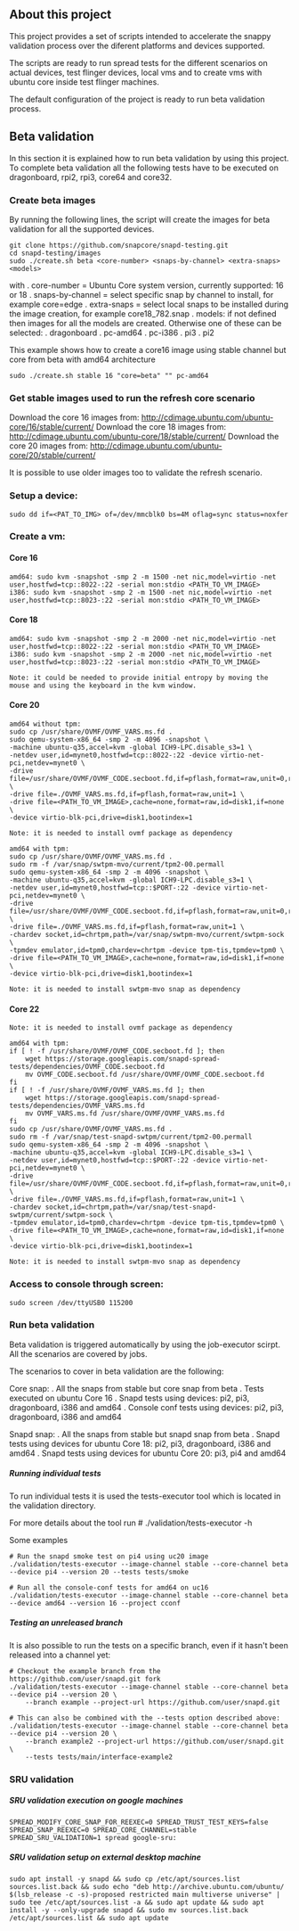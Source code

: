 ## About this project

This project provides a set of scripts intended to accelerate the snappy validation process over the diferent platforms and devices supported. 

The scripts are ready to run spread tests for the different scenarios on actual devices, test flinger devices, local vms and to create vms with 
ubuntu core inside test flinger machines.

The default configuration of the project is ready to run beta validation process.

## Beta validation

In this section it is explained how to run beta validation by using this project. To complete beta validation all the following tests have to be executed on dragonboard, rpi2, rpi3, core64 and core32.

### Create beta images

By running the following lines, the script will create the images for beta validation for all the supported devices.

    git clone https://github.com/snapcore/snapd-testing.git
    cd snapd-testing/images
    sudo ./create.sh beta <core-number> <snaps-by-channel> <extra-snaps> <models>

with
 . core-number = Ubuntu Core system version, currently supported: 16 or 18
 . snaps-by-channel = select specific snap by channel to install, for example core=edge
 . extra-snaps = select local snaps to be installed during the image creation, for example core18_782.snap
 . models: if not defined then images for all the models are created. Otherwise one of these can be selected:
    . dragonboard
    . pc-amd64
    . pc-i386
    . pi3
    . pi2

This example shows how to create a core16 image using stable channel but core from beta with amd64 architecture

    sudo ./create.sh stable 16 "core=beta" "" pc-amd64

### Get stable images used to run the refresh core scenario

Download the core 16 images from: http://cdimage.ubuntu.com/ubuntu-core/16/stable/current/
Download the core 18 images from: http://cdimage.ubuntu.com/ubuntu-core/18/stable/current/
Download the core 20 images from: http://cdimage.ubuntu.com/ubuntu-core/20/stable/current/

It is possible to use older images too to validate the refresh scenario. 

### Setup a device:

    sudo dd if=<PAT_TO_IMG> of=/dev/mmcblk0 bs=4M oflag=sync status=noxfer

### Create a vm:

#### Core 16

    amd64: sudo kvm -snapshot -smp 2 -m 1500 -net nic,model=virtio -net user,hostfwd=tcp::8022-:22 -serial mon:stdio <PATH_TO_VM_IMAGE>
    i386: sudo kvm -snapshot -smp 2 -m 1500 -net nic,model=virtio -net user,hostfwd=tcp::8023-:22 -serial mon:stdio <PATH_TO_VM_IMAGE>

#### Core 18

    amd64: sudo kvm -snapshot -smp 2 -m 2000 -net nic,model=virtio -net user,hostfwd=tcp::8022-:22 -serial mon:stdio <PATH_TO_VM_IMAGE>    
    i386: sudo kvm -snapshot -smp 2 -m 2000 -net nic,model=virtio -net user,hostfwd=tcp::8023-:22 -serial mon:stdio <PATH_TO_VM_IMAGE>

    Note: it could be needed to provide initial entropy by moving the mouse and using the keyboard in the kvm window.

#### Core 20

    amd64 without tpm:
    sudo cp /usr/share/OVMF/OVMF_VARS.ms.fd .
    sudo qemu-system-x86_64 -smp 2 -m 4096 -snapshot \
    -machine ubuntu-q35,accel=kvm -global ICH9-LPC.disable_s3=1 \
    -netdev user,id=mynet0,hostfwd=tcp::8022-:22 -device virtio-net-pci,netdev=mynet0 \
    -drive file=/usr/share/OVMF/OVMF_CODE.secboot.fd,if=pflash,format=raw,unit=0,readonly=on \
    -drive file=./OVMF_VARS.ms.fd,if=pflash,format=raw,unit=1 \
    -drive file=<PATH_TO_VM_IMAGE>,cache=none,format=raw,id=disk1,if=none \
    -device virtio-blk-pci,drive=disk1,bootindex=1

    Note: it is needed to install ovmf package as dependency

    amd64 with tpm:
    sudo cp /usr/share/OVMF/OVMF_VARS.ms.fd .
    sudo rm -f /var/snap/swtpm-mvo/current/tpm2-00.permall
    sudo qemu-system-x86_64 -smp 2 -m 4096 -snapshot \
    -machine ubuntu-q35,accel=kvm -global ICH9-LPC.disable_s3=1 \
    -netdev user,id=mynet0,hostfwd=tcp::$PORT-:22 -device virtio-net-pci,netdev=mynet0 \
    -drive file=/usr/share/OVMF/OVMF_CODE.secboot.fd,if=pflash,format=raw,unit=0,readonly=on \
    -drive file=./OVMF_VARS.ms.fd,if=pflash,format=raw,unit=1 \
    -chardev socket,id=chrtpm,path=/var/snap/swtpm-mvo/current/swtpm-sock \
    -tpmdev emulator,id=tpm0,chardev=chrtpm -device tpm-tis,tpmdev=tpm0 \
    -drive file=<PATH_TO_VM_IMAGE>,cache=none,format=raw,id=disk1,if=none \
    -device virtio-blk-pci,drive=disk1,bootindex=1

    Note: it is needed to install swtpm-mvo snap as dependency

#### Core 22

    Note: it is needed to install ovmf package as dependency

    amd64 with tpm:
    if [ ! -f /usr/share/OVMF/OVMF_CODE.secboot.fd ]; then
        wget https://storage.googleapis.com/snapd-spread-tests/dependencies/OVMF_CODE.secboot.fd
        mv OVMF_CODE.secboot.fd /usr/share/OVMF/OVMF_CODE.secboot.fd
    fi
    if [ ! -f /usr/share/OVMF/OVMF_VARS.ms.fd ]; then
        wget https://storage.googleapis.com/snapd-spread-tests/dependencies/OVMF_VARS.ms.fd
        mv OVMF_VARS.ms.fd /usr/share/OVMF/OVMF_VARS.ms.fd
    fi
    sudo cp /usr/share/OVMF/OVMF_VARS.ms.fd .
    sudo rm -f /var/snap/test-snapd-swtpm/current/tpm2-00.permall
    sudo qemu-system-x86_64 -smp 2 -m 4096 -snapshot \
    -machine ubuntu-q35,accel=kvm -global ICH9-LPC.disable_s3=1 \
    -netdev user,id=mynet0,hostfwd=tcp::$PORT-:22 -device virtio-net-pci,netdev=mynet0 \
    -drive file=/usr/share/OVMF/OVMF_CODE.secboot.fd,if=pflash,format=raw,unit=0,readonly=on \
    -drive file=./OVMF_VARS.ms.fd,if=pflash,format=raw,unit=1 \
    -chardev socket,id=chrtpm,path=/var/snap/test-snapd-swtpm/current/swtpm-sock \
    -tpmdev emulator,id=tpm0,chardev=chrtpm -device tpm-tis,tpmdev=tpm0 \
    -drive file=<PATH_TO_VM_IMAGE>,cache=none,format=raw,id=disk1,if=none \
    -device virtio-blk-pci,drive=disk1,bootindex=1

    Note: it is needed to install swtpm-mvo snap as dependency

### Access to console through screen:

    sudo screen /dev/ttyUSB0 115200

### Run beta validation

Beta validation is triggered automatically by using the job-executor scirpt. All the scenarios are covered by jobs.

The scenarios to cover in beta validation are the following:

Core snap:
 . All the snaps from stable but core snap from beta
 . Tests executed on ubuntu Core 16
 . Snapd tests using devices: pi2, pi3, dragonboard, i386 and amd64
 . Console conf tests using devices: pi2, pi3, dragonboard, i386 and amd64

Snapd snap:
 . All the snaps from stable but snapd snap from beta
 . Snapd tests using devices for ubuntu Core 18: pi2, pi3, dragonboard, i386 and amd64
 . Snapd tests using devices for ubuntu Core 20: pi3, pi4 and amd64

##### Running individual tests

To run individual tests it is used the tests-executor tool which is located in the validation directory.

For more details about the tool run # ./validation/tests-executor -h

Some examples

    # Run the snapd smoke test on pi4 using uc20 image
    ./validation/tests-executor --image-channel stable --core-channel beta --device pi4 --version 20 --tests tests/smoke

    # Run all the console-conf tests for amd64 on uc16
    ./validation/tests-executor --image-channel stable --core-channel beta --device amd64 --version 16 --project cconf

##### Testing an unreleased branch

It is also possible to run the tests on a specific branch, even if it hasn't been released into a channel yet:

    # Checkout the example branch from the https://github.com/user/snapd.git fork
    ./validation/tests-executor --image-channel stable --core-channel beta --device pi4 --version 20 \
        --branch example --project-url https://github.com/user/snapd.git

    # This can also be combined with the --tests option described above:
    ./validation/tests-executor --image-channel stable --core-channel beta --device pi4 --version 20 \
        --branch example2 --project-url https://github.com/user/snapd.git \
        --tests tests/main/interface-example2

### SRU validation

##### SRU validation execution on google machines
    SPREAD_MODIFY_CORE_SNAP_FOR_REEXEC=0 SPREAD_TRUST_TEST_KEYS=false SPREAD_SNAP_REEXEC=0 SPREAD_CORE_CHANNEL=stable SPREAD_SRU_VALIDATION=1 spread google-sru:

##### SRU validation setup on external desktop machine
    sudo apt install -y snapd && sudo cp /etc/apt/sources.list sources.list.back && sudo echo "deb http://archive.ubuntu.com/ubuntu/ $(lsb_release -c -s)-proposed restricted main multiverse universe" | sudo tee /etc/apt/sources.list -a && sudo apt update && sudo apt install -y --only-upgrade snapd && sudo mv sources.list.back /etc/apt/sources.list && sudo apt update

